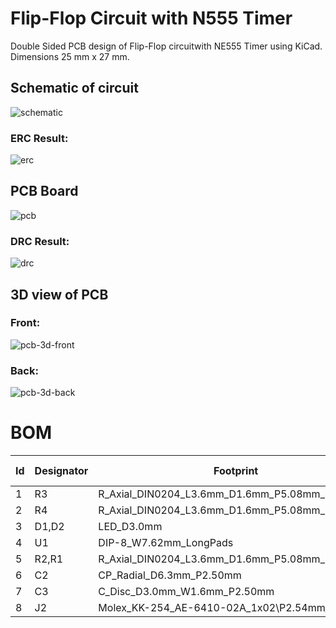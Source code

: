 # Flip-Flop Circuit with N555 Timer
Double Sided PCB design of Flip-Flop circuitwith NE555 Timer using KiCad.
Dimensions 25 mm x 27 mm.
## Schematic of circuit
![schematic](https://github.com/anilv8/flip-flop-with-N555-timer/assets/81171588/1efa9a7e-7499-43bb-b09a-656a1879d53d)
### ERC Result:
![erc](https://github.com/anilv8/flip-flop-with-N555-timer/assets/81171588/71ea6938-224a-4d0e-b644-39850aeb1634)
## PCB Board
![pcb](https://github.com/anilv8/flip-flop-with-N555-timer/assets/81171588/1247d692-48f2-4463-82e6-25adac8de5a0)
### DRC Result:
![drc](https://github.com/anilv8/flip-flop-with-N555-timer/assets/81171588/3de538df-642d-449e-9d75-ad2d362a8994)
## 3D view of PCB
### Front:
![pcb-3d-front](https://github.com/anilv8/flip-flop-with-N555-timer/assets/81171588/3f695e45-1f27-4161-8cef-2636062d09fc)
### Back:
![pcb-3d-back](https://github.com/anilv8/flip-flop-with-N555-timer/assets/81171588/a2050e7b-1a48-4ef2-bc0d-78a41a23d095)

# BOM
| Id  | Designator | Footprint | Quantity | Designation | Supplier and ref |
| --- | --- | --- | --- | --- | --- |
| 1   | R3  | R_Axial_DIN0204_L3.6mm_D1.6mm_P5.08mm_Horizontal | 1   | 100k |     |
| 2   | R4  | R_Axial_DIN0204_L3.6mm_D1.6mm_P5.08mm_Horizontal | 1   | 50k |     |
| 3   | D1,D2 | LED_D3.0mm | 2   | LED |     |
| 4   | U1  | DIP-8_W7.62mm_LongPads | 1   | NE555P |     |
| 5   | R2,R1 | R_Axial_DIN0204_L3.6mm_D1.6mm_P5.08mm_Horizontal | 2   | 330 |     |
| 6   | C2  | CP_Radial_D6.3mm_P2.50mm | 1   | 10u |     |
| 7   | C3  | C_Disc_D3.0mm_W1.6mm_P2.50mm | 1   | 0.1u |     |
| 8   | J2  | Molex_KK-254_AE-6410-02A_1x02\P2.54mm_Vertical | 1   | Conn\_01x02\_Pin |     |
